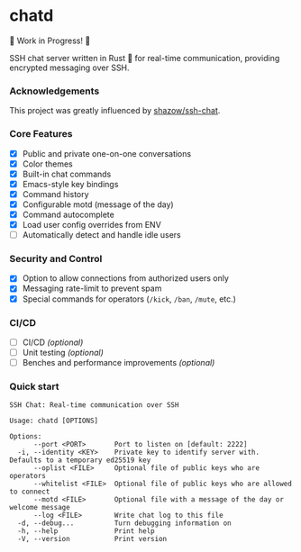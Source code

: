 # chatd

🚧 Work in Progress! 🚧

SSH chat server written in Rust 🦀 for real-time communication, providing encrypted messaging over SSH.

### Acknowledgements

This project was greatly influenced by [shazow/ssh-chat](https://github.com/shazow/ssh-chat).

### Core Features

- [x] Public and private one-on-one conversations
- [x] Color themes
- [x] Built-in chat commands
- [x] Emacs-style key bindings
- [x] Command history
- [x] Configurable motd (message of the day)
- [x] Command autocomplete
- [x] Load user config overrides from ENV
- [ ] Automatically detect and handle idle users

### Security and Control

- [x] Option to allow connections from authorized users only
- [x] Messaging rate-limit to prevent spam
- [x] Special commands for operators (`/kick`, `/ban`, `/mute`, etc.)

### CI/CD

- [ ] CI/CD _(optional)_
- [ ] Unit testing _(optional)_
- [ ] Benches and performance improvements _(optional)_

### Quick start

```console
SSH Chat: Real-time communication over SSH

Usage: chatd [OPTIONS]

Options:
      --port <PORT>       Port to listen on [default: 2222]
  -i, --identity <KEY>    Private key to identify server with. Defaults to a temporary ed25519 key
      --oplist <FILE>     Optional file of public keys who are operators
      --whitelist <FILE>  Optional file of public keys who are allowed to connect
      --motd <FILE>       Optional file with a message of the day or welcome message
      --log <FILE>        Write chat log to this file
  -d, --debug...          Turn debugging information on
  -h, --help              Print help
  -V, --version           Print version
```
